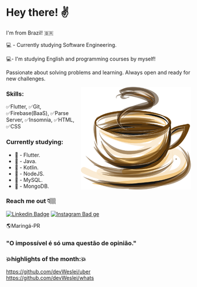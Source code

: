 # Hey there! ✌     

I'm from Brazil! 🇧🇷

💻 - Currently studying Software Engineering.

💻- I'm studying English and programming courses by myself!

Passionate about solving problems and learning. Always open and ready for new challenges.   

<img src="coffee.png" min-width="300px" max-width="300px" width="300px" align="right" alt="Computador"> 

### Skills:

 ✅Flutter, ✅Git, ✅Firebase(BaaS), ✅Parse Server, ✅Insomnia, ✅HTML, ✅CSS


### Currently studying:

 - 📍 - Flutter.    
 - 📍 - Java.      
 - 📍 - Kotlin.   
 - 📍 - NodeJS.        
 - 📍 - MySQL.         
 - 📍 - MongoDB.         
       
 
 
 
### Reach me out 👇🏼

[![Linkedin Badge](https://img.shields.io/badge/-LinkedIn-blue?style=flat-square&logo=Linkedin&logoColor=white&link=https://www.linkedin.com/in/weslei-tiago-53b47a208/)](https://www.linkedin.com/in/weslei-tiago-53b47a208/) [![Instagram Bad
ge](https://img.shields.io/badge/-Instagram-violet?style=flat-square&logo=Instagram&logoColor=white&link=https://www.instagram.com/wesleiwt/)](https://www.instagram.com/wesleiwt/) 
 

🌎Maringá-PR

### "O impossível é só uma questão de opinião."  

### 💥highlights of the month:💥
https://github.com/devWeslei/uber   
https://github.com/devWeslei/whats 
